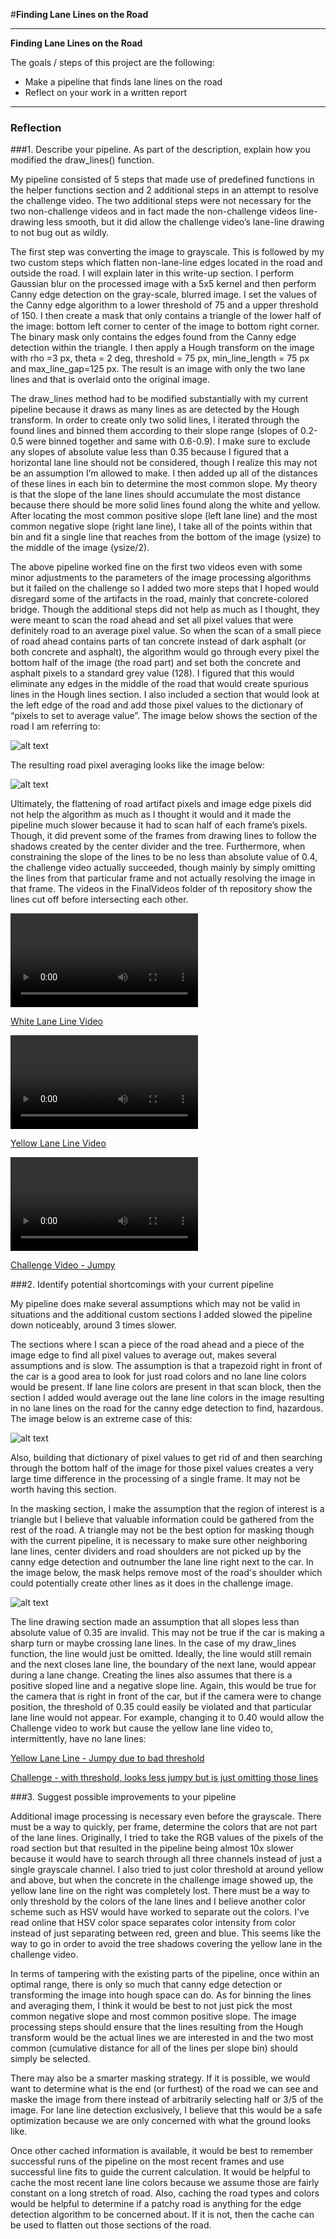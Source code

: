 #**Finding Lane Lines on the Road** 

---

**Finding Lane Lines on the Road**

The goals / steps of this project are the following:
* Make a pipeline that finds lane lines on the road
* Reflect on your work in a written report


[//]: # (Image References)

[imageRoadSection]: ./ResultImages/roadSection.jpg "Road Section"
[imageMask]: ./ResultImages/maskSection.jpg "Mask Section"
[imageRemoveColor]: ./ResultImages/RemoveColor.jpg "Removed Color"
[imageRemoveColor_small]: ./ResultImages/removingRoadSection_small.jpg "Removed Color"
[videoYellow]: ./FinalVideos/yellow.mp4
[videoWhite]: ./FinalVideos/white.mp4
[videoChallenge]: ./FinalVideos/extra.mp4

---

### Reflection

###1. Describe your pipeline. As part of the description, explain how you modified the draw_lines() function.

 My pipeline consisted of 5 steps that made use of predefined functions in the helper functions section and 2 additional steps in an attempt to resolve the challenge video. The two additional steps were not necessary for the two non-challenge videos and in fact made the non-challenge videos line-drawing less smooth, but it did allow the challenge video’s lane-line drawing to not bug out as wildly.

 The first step was converting the image to grayscale. This is followed by my two custom steps which flatten non-lane-line edges located in the road and outside the road. I will explain later in this write-up section. I perform Gaussian blur on the processed image with a 5x5 kernel and then perform Canny edge detection on the gray-scale, blurred image. I set the values of the Canny edge algorithm to a lower threshold of 75 and a upper threshold of 150. I then create a mask that only contains a triangle of the lower half of the image: bottom left corner to center of the image to bottom right corner. The binary mask only contains the edges found from the Canny edge detection within the triangle. I then apply a Hough transform on the image with rho =3 px, theta = 2 deg, threshold = 75 px, min_line_length = 75 px and max_line_gap=125 px. The result is an image with only the two lane lines and that is overlaid onto the original image.

 The draw_lines method had to be modified substantially with my current pipeline because it draws as many lines as are detected by the Hough transform. In order to create only two solid lines, I iterated through the found lines and binned them according to their slope range (slopes of 0.2-0.5 were binned together and same with 0.6-0.9). I make sure to exclude any slopes of absolute value less than 0.35 because I figured that a horizontal lane line should not be considered, though I realize this may not be an assumption I’m allowed to make. I then added up all of the distances of these lines in each bin to determine the most common slope. My theory is that the slope of the lane lines should accumulate the most distance because there should be more solid lines found along the white and yellow. After locating the most common positive slope (left lane line) and the most common negative slope (right lane line), I take all of the points within that bin and fit a single line that reaches from the bottom of the image (ysize) to the middle of the image (ysize/2).

 The above pipeline worked fine on the first two videos even with some minor adjustments to the parameters of the image processing algorithms but it failed on the challenge so I added two more steps that I hoped would disregard some of the artifacts in the road, mainly that concrete-colored bridge. Though the additional steps did not help as much as I thought, they were meant to scan the road ahead and set all pixel values that were definitely road to an average pixel value. So when the scan of a small piece of road ahead contains parts of tan concrete instead of dark asphalt (or both concrete and asphalt), the algorithm would go through every pixel the bottom half of the image (the road part) and set both the concrete and asphalt pixels to a standard grey value (128). I figured that this would eliminate any edges in the middle of the road that would create spurious lines in the Hough lines section. I also included a section that would look at the left edge of the road and add those pixel values to the dictionary of “pixels to set to average value”. The image below shows the section of the road I am referring to:

 ![alt text][imageRoadSection]
 
 The resulting road pixel averaging looks like the image below: 
 
  ![alt text][imageRemoveColor_small]
 
 
 Ultimately, the flattening of road artifact pixels and image edge pixels did not help the algorithm as much as I thought it would and it made the pipeline much slower because it had to scan half of each frame’s pixels. Though, it did prevent some of the frames from drawing lines to follow the shadows created by the center divider and the tree. Furthermore, when constraining the slope of the lines to be no less than absolute value of 0.4, the challenge video actually succeeded, though mainly by simply omitting the lines from that particular frame and not actually resolving the image in that frame. The videos in the FinalVideos folder of th repository show the lines cut off before intersecting each other.

![alt text][videoWhite]

[White Lane Line Video](https://www.youtube.com/watch?v=5QFGzzh83Ec&feature=youtu.be)

![alt text][videoYellow]

[Yellow Lane Line Video](https://www.youtube.com/watch?v=M8MODgdEyAs&feature=youtu.be)

![alt text][videoChallenge]

[Challenge Video - Jumpy](https://www.youtube.com/watch?v=nUBTyS9HWc8&feature=youtu.be)

###2. Identify potential shortcomings with your current pipeline


 My pipeline does make several assumptions which may not be valid in situations and the additional custom sections I added slowed the pipeline down noticeably, around 3 times slower.

 The sections where I scan a piece of the road ahead and a piece of the image edge to find all pixel values to average out, makes several assumptions and is slow. The assumption is that a trapezoid right in front of the car is a good area to look for just road colors and no lane line colors would be present. If lane line colors are present in that scan block, then the section I added would average out the lane line colors in the image resulting in no lane lines on the road for the canny edge detection to find, hazardous. The image below is an extreme case of this:
 
  ![alt text][imageRemoveColor]
 
 Also, building that dictionary of pixel values to get rid of and then searching through the bottom half of the image for those pixel values creates a very large time difference in the processing of a single frame. It may not be worth having this section.

 In the masking section, I make the assumption that the region of interest is a triangle but I believe that valuable information could be gathered from the rest of the road. A triangle may not be the best option for masking though with the current pipeline, it is necessary to make sure other neighboring lane lines, center dividers and road shoulders are not picked up by the canny edge detection and outnumber the lane line right next to the car. In the image below, the mask helps remove most of the road's shoulder which could potentially create other lines as it does in the challenge image.
 
 ![alt text][imageMask]
 
 The line drawing section made an assumption that all slopes less than absolute value of 0.35 are invalid. This may not be true if the car is making a sharp turn or maybe crossing lane lines. In the case of my draw_lines function, the line would just be omitted. Ideally, the line would still remain and the next closes lane line, the boundary of the next lane, would appear during a lane change. Creating the lines also assumes that there is a positive sloped line and a negative slope line. Again, this would be true for the camera that is right in front of the car, but if the camera were to change position, the threshold of 0.35 could easily be violated and that particular lane line would not appear. For example, changing it to 0.40 would allow the Challenge video to work but cause the yellow lane line video to, intermittently, have no lane lines:

 [Yellow Lane Line - Jumpy due to bad threshold](https://www.youtube.com/watch?v=nqMc9dktbnE&feature=youtu.be)
 
 [Challenge - with threshold, looks less jumpy but is just omitting those lines](https://www.youtube.com/watch?v=7MDdxSi2Uco&feature=youtu.be)

###3. Suggest possible improvements to your pipeline

Additional image processing is necessary even before the grayscale. There must be a way to quickly, per frame, determine the colors that are not part of the lane lines. Originally, I tried to take the RGB values of the pixels of the road section but that resulted in the pipeline being almost 10x slower because it would have to search through all three channels instead of just a single grayscale channel. I also tried to just color threshold at around yellow and above, but when the concrete in the challenge image showed up, the yellow lane line on the right was completely lost. There must be a way to only threshold by the colors of the lane lines and I believe another color scheme such as HSV would have worked to separate out the colors. I've read online that HSV color space separates color intensity from color instead of just separating between red, green and blue. This seems like the way to go in order to avoid the tree shadows covering the yellow lane in the challenge video. 

In terms of tampering with the existing parts of the pipeline, once within an optimal range, there is only so much that canny edge detection or transforming the image into hough space can do. As for binning the lines and averaging them, I think it would be best to not just pick the most common negative slope and most common positive slope. The image processing steps should ensure that the lines resulting from the Hough transform would be the actual lines we are interested in and the two most common (cumulative distance for all of the lines per slope bin) should simply be selected. 

There may also be a smarter masking strategy. If it is possible, we would want to determine what is the end (or furthest) of the road we can see and maske the image from there instead of arbitrarily selecting half or 3/5 of the image. For lane line detection exclusively, I believe that this would be a safe optimization because we are only concerned with what the ground looks like.

Once other cached information is available, it would be best to remember successful runs of the pipeline on the most recent frames and use successful line fits to guide the current calculation. It would be helpful to cache the most recent lane line colors because we assume those are fairly constant on a long stretch of road. Also, caching the road types and colors would be helpful to determine if a patchy road is anything for the edge detection algorithm to be concerned about. If it is not, then the cache can be used to flatten out those sections of the road. 